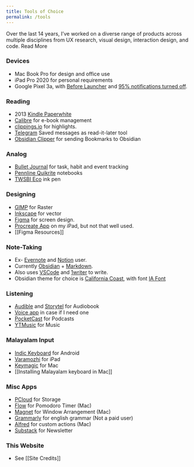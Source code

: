 ```yaml
---
title: Tools of Choice
permalink: /tools
---
```

Over the last 14 years, I’ve worked on a diverse range of products across multiple disciplines from UX research, visual design, interaction design, and code. Read More

### Devices
- Mac Book Pro for design and office use
- iPad Pro 2020 for personal requirements
- Google Pixel 3a, with [Before Launcher](https://play.google.com/store/apps/details?id=com.beforesoft.launcher&hl=en_IN&gl=US) and [95% notifications turned off](https://medium.com/make-time/six-years-with-a-distraction-free-iphone-8cf5eb4f97e3). 

### Reading
- 2013 [Kindle Paperwhite](https://amzn.to/3nGZ5nY)
- [Calibre](https://calibre-ebook.com/)  for e-book management
- [clippings.io](https://www.clippings.io/) for highlights. 
- [Telegram](https://telegram.org/) Saved messages as read-it-later tool
- [Obsidian Clipper](https://github.com/Liamballin/ObsidianBookmark) for sending Bookmarks to Obsidian

### Analog
- [Bullet Journal](https://bulletjournal.com/pages/learn) for task, habit and event tracking
- [Pennline Quikrite](https://amzn.to/2KG9uBJ) notebooks 
- [TWSBI Eco](https://amzn.to/3h2FLyU) ink pen

### Designing
- [GIMP](https://www.gimp.org/) for Raster
- [Inkscape](https://inkscape.org/)  for vector 
- [Figma](https://www.figma.com/) for screen design. 
- [Procreate App](https://procreate.art/) on my iPad, but not that well used.
- [[Figma Resources]]

### Note-Taking
- Ex- [Evernote](https://evernote.com/) and [Notion](https://www.notion.so/) user.
- Currently [Obsidian](https://obsidian.md/) + [Markdown](https://daringfireball.net/projects/markdown/).
- Also uses [VSCode](https://code.visualstudio.com/) and [1writer](https://1writerapp.com/) to write.
- Obsidian theme for choice is [California Coast](https://github.com/mgmeyers/obsidian-california-coast-theme), with font [IA Font](https://github.com/iaolo/iA-Fonts)

### Listening
- [Audible](https://www.audible.in/) and [Storytel](https://www.storytel.com/in/en/) for Audiobook
- [Voice app](https://play.google.com/store/apps/details?id=de.ph1b.audiobook&hl=en_IN&gl=US) in case if I need one 
- [PocketCast](https://www.pocketcasts.com/) for Podcasts
- [YTMusic](https://music.youtube.com/) for Music

### Malayalam Input
- [Indic Keyboard](https://play.google.com/store/apps/details?id=org.smc.inputmethod.indic&hl=en&gl=US) for Android
- [Varamozhi](https://apps.apple.com/us/app/varamozhi/id514987251)  for iPad
- [Keymagic](https://junix.in/keymagic-with-malayalam/) for Mac
- [[Installing Malayalam keyboard in Mac]]

### Misc Apps
- [PCloud](https://my.pcloud.com/) for Storage
- [Flow](https://flowapp.info/) for Pomodoro Timer (Mac)
- [Magnet](https://apps.apple.com/us/app/magnet/id441258766?mt=12) for Window Arrangement (Mac)
- [Grammarly](https://app.grammarly.com/) for english grammar (Not a paid user)
- [Alfred](https://www.alfredapp.com/) for custom actions (Mac)
- [Substack](https://substack.com/) for Newsletter

### This Website
- See [[Site Credits]]